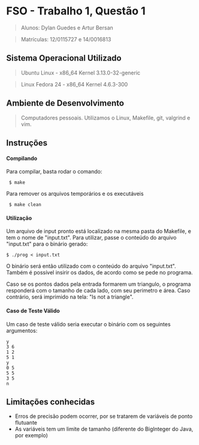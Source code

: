 # FSO - Trabalho 1, Questão 1
>  Alunos: Dylan Guedes e Artur Bersan

>  Matrículas: 12/0115727 e 14/0016813

## Sistema Operacional Utilizado
> Ubuntu Linux - x86_64 Kernel 3.13.0-32-generic

> Linux Fedora 24 - x86_64 Kernel 4.6.3-300

## Ambiente de Desenvolvimento
> Computadores pessoais. Utilizamos o Linux, Makefile, git, valgrind e vim.

## Instruções
#### Compilando
Para compilar, basta rodar o comando:
```
 $ make
```
Para remover os arquivos temporários e os executáveis
```
 $ make clean
```
#### Utilização
Um arquivo de input pronto está localizado na mesma pasta do Makefile, e tem o nome de "input.txt". Para utilizar, passe o conteúdo do arquivo "input.txt" para o binário gerado:
```
$ ./prog < input.txt
```
O binário será então utilizado com o conteúdo do arquivo "input.txt".
Também é possível insirir os dados, de acordo como se pede no programa.

Caso se os pontos dados pela entrada formarem um triangulo, o programa responderá com o tamanho de cada lado, com seu perimetro e área. Caso contrário, será imprimido na tela:
"Is not a triangle".

#### Caso de Teste Válido
Um caso de teste válido seria executar o binário com os seguintes argumentos:
```
y
3 6
1 2
5 1
y
0 5
5 5
3 5
n
```

## Limitações conhecidas

- Erros de precisão podem ocorrer, por se tratarem de variáveis de ponto flutuante
- As variáveis tem um limite de tamanho (diferente do BigInteger do Java, por exemplo)
